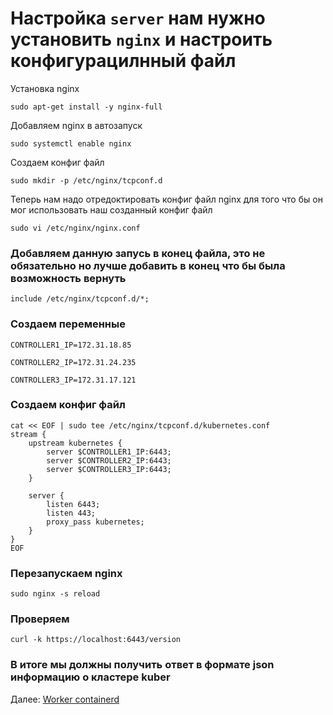# Настройка `server` нам нужно установить `nginx` и настроить конфигурацилнный файл
Установка nginx
~~~
sudo apt-get install -y nginx-full
~~~
Добавляем nginx в автозапуск
~~~
sudo systemctl enable nginx
~~~
Создаем конфиг файл
~~~
sudo mkdir -p /etc/nginx/tcpconf.d
~~~
Теперь нам надо отредоктировать конфиг файл nginx для того что бы он мог использовать наш созданный конфиг файл
~~~
sudo vi /etc/nginx/nginx.conf
~~~
### Добавляем данную запусь в конец файла, это не обязательно но лучше добавить в конец что бы была возможность вернуть
~~~
include /etc/nginx/tcpconf.d/*;
~~~
### Создаем переменные
~~~
CONTROLLER1_IP=172.31.18.85
~~~
~~~
CONTROLLER2_IP=172.31.24.235
~~~
~~~
CONTROLLER3_IP=172.31.17.121
~~~
### Создаем конфиг файл 
~~~
cat << EOF | sudo tee /etc/nginx/tcpconf.d/kubernetes.conf
stream {
    upstream kubernetes {
        server $CONTROLLER1_IP:6443;
        server $CONTROLLER2_IP:6443;
        server $CONTROLLER3_IP:6443;
    }

    server {
        listen 6443;
        listen 443;
        proxy_pass kubernetes;
    }
}
EOF
~~~

### Перезапускаем nginx
~~~
sudo nginx -s reload
~~~
### Проверяем
~~~
curl -k https://localhost:6443/version
~~~
### В итоге мы должны получить ответ в формате json информацию о кластере kuber

Далее: [Worker containerd](10-containerd.md)
